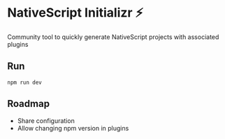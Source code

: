 # NativeScript Initializr ⚡

Community tool to quickly generate NativeScript projects with associated plugins
## Run

```
npm run dev
```

## Roadmap
- Share configuration
- Allow changing npm version in plugins